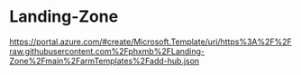 # Landing-Zone

https://portal.azure.com/#create/Microsoft.Template/uri/https%3A%2F%2Fraw.githubusercontent.com%2Fphxmb%2FLanding-Zone%2Fmain%2FarmTemplates%2Fadd-hub.json
